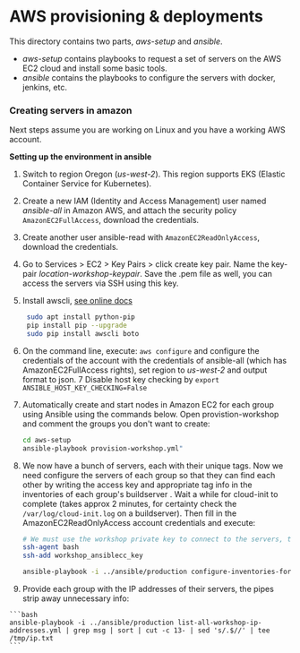 # AWS provisioning & deployments

This directory contains two parts, *aws-setup* and *ansible*. 

- *aws-setup* contains playbooks to request a set of servers on the AWS EC2 cloud and install some basic tools.
- *ansible* contains the playbooks to configure the servers with docker, jenkins, etc.

### Creating servers in amazon

Next steps assume you are working on Linux and you have a working AWS account. 


**Setting up the environment in ansible**
 1. Switch to region Oregon (*us-west-2*). This region supports EKS (Elastic Container Service for Kubernetes).
 2. Create a new IAM (Identity and Access Management) user named *ansible-all* in Amazon AWS, 
    and attach the security policy `AmazonEC2FullAccess`, download the credentials. 
 3. Create another user ansible-read with `AmazonEC2ReadOnlyAccess`, download the credentials. 
 4. Go to Services > EC2 > Key Pairs > click create key pair. Name the key-pair *location-workshop-keypair*. Save the
    .pem file as well, you can access the servers via SSH using this key.     
 5. Install awscli, [see online docs](http://docs.aws.amazon.com/cli/latest/userguide/installing.html)
 
    ```bash
     sudo apt install python-pip
     pip install pip --upgrade
     sudo pip install awscli boto
     ```
    
 6. On the command line, execute: `aws configure` and configure the credentials of the account 
    with the credentials of ansible-all (which has AmazonEC2FullAccess rights), set region to *us-west-2* 
    and output format to json.
 7  Disable host key checking by `export ANSIBLE_HOST_KEY_CHECKING=False`
 8. Automatically create and start nodes in Amazon EC2 for each group using Ansible using the commands below. 
    Open provistion-workshop and comment the groups you don't want to create: 
  
    ```bash 
    cd aws-setup
    ansible-playbook provision-workshop.yml"
    ```
    
 9. We now have a bunch of servers, each with their unique tags. Now we need configure the servers of each group so 
    that they can find each other by writing the access key and appropriate tag info in the inventories of each group's 
    buildserver . Wait a while for cloud-init to complete (takes approx 2 minutes, for certainty check the 
    `/var/log/cloud-init.log` on a buildserver). Then fill in the AmazonEC2ReadOnlyAccess account credentials and execute: 
 
    ```bash
    # We must use the workshop private key to connect to the servers, this is the only way in!
    ssh-agent bash
    ssh-add workshop_ansiblecc_key

    ansible-playbook -i ../ansible/production configure-inventories-for-each-group.yml -e "ansible_read_access_key=<READONLY_KEY> ansible_read_secret_key=<READONLY_SECRET>"
    ```
    
 10. Provide each group with the IP addresses of their servers, the pipes strip away unnecessary info:
 
    ```bash
    ansible-playbook -i ../ansible/production list-all-workshop-ip-addresses.yml | grep msg | sort | cut -c 13- | sed 's/.$//' | tee /tmp/ip.txt
    ```

     